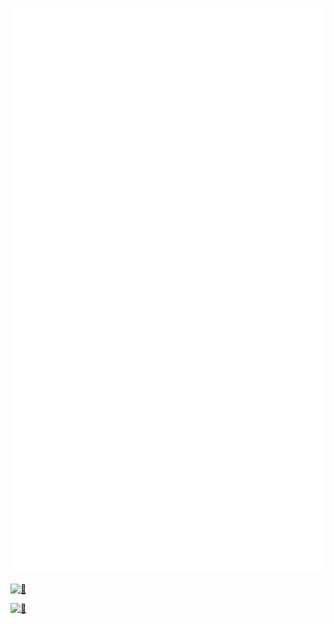 [<img alt="🦑" src="https://github.com/lowlighter/lowlighter/blob/master/metrics.svg">](https://github.com/lowlighter/metrics)

[<img alt="🦑" src="https://github.com/lowlighter/lowlighter/blob/master/metrics.detailed.svg">](https://github.com/lowlighter/metrics)

[<img alt="🦑" src="https://status.lecoq.io/status/simon.lecoq.io-443.svg?t=1607783574560">](https://github.com/lowlighter/downtime)
